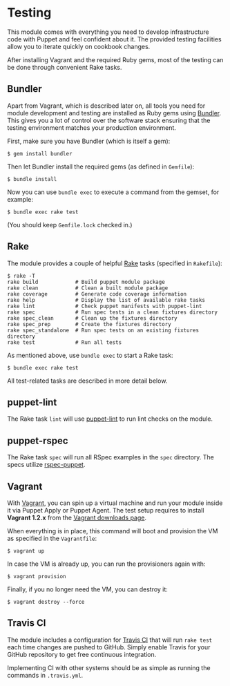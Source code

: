 Testing
=======

This module comes with everything you need to develop infrastructure code with
Puppet and feel confident about it. The provided testing facilities allow you to
iterate quickly on cookbook changes.

After installing Vagrant and the required Ruby gems, most of the testing can be
done through convenient Rake tasks.

## Bundler

Apart from Vagrant, which is described later on, all tools you need for module
development and testing are installed as Ruby gems using [Bundler]. This gives
you a lot of control over the software stack ensuring that the testing
environment matches your production environment.

First, make sure you have Bundler (which is itself a gem):

    $ gem install bundler

Then let Bundler install the required gems (as defined in `Gemfile`):

    $ bundle install

Now you can use `bundle exec` to execute a command from the gemset, for example:

    $ bundle exec rake test

(You should keep `Gemfile.lock` checked in.)

## Rake

The module provides a couple of helpful [Rake] tasks (specified in `Rakefile`):

    $ rake -T
    rake build            # Build puppet module package
    rake clean            # Clean a built module package
    rake coverage         # Generate code coverage information
    rake help             # Display the list of available rake tasks
    rake lint             # Check puppet manifests with puppet-lint
    rake spec             # Run spec tests in a clean fixtures directory
    rake spec_clean       # Clean up the fixtures directory
    rake spec_prep        # Create the fixtures directory
    rake spec_standalone  # Run spec tests on an existing fixtures directory
    rake test             # Run all tests

As mentioned above, use `bundle exec` to start a Rake task:

    $ bundle exec rake test

All test-related tasks are described in more detail below.

## puppet-lint

The Rake task `lint` will use [puppet-lint] to run lint checks on the module.

## puppet-rspec

The Rake task `spec` will run all RSpec examples in the `spec` directory. The
specs utilize [rspec-puppet].

## Vagrant

With [Vagrant], you can spin up a virtual machine and run your module inside it
via Puppet Apply or Puppet Agent. The test setup requires to install **Vagrant
1.2.x** from the [Vagrant downloads page].

When everything is in place, this command will boot and provision the VM as
specified in the `Vagrantfile`:

    $ vagrant up

In case the VM is already up, you can run the provisioners again with:

    $ vagrant provision

Finally, if you no longer need the VM, you can destroy it:

    $ vagrant destroy --force

## Travis CI

The module includes a configuration for [Travis CI] that will run `rake test`
each time changes are pushed to GitHub. Simply enable Travis for your GitHub
repository to get free continuous integration.

Implementing CI with other systems should be as simple as running the commands
in `.travis.yml`.


[Bundler]: http://gembundler.com
[Rake]: http://rake.rubyforge.org
[Travis CI]: https://travis-ci.org
[Vagrant downloads page]: http://downloads.vagrantup.com/
[Vagrant]: http://vagrantup.com
[puppet-lint]: http://puppet-lint.com/
[rspec-puppet]: http://rspec-puppet.com/
